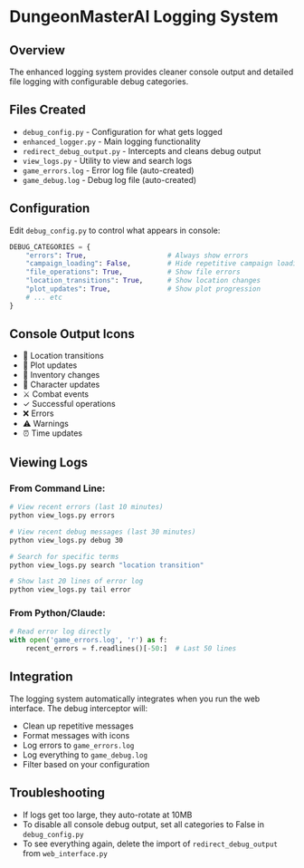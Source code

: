 # DungeonMasterAI Logging System

## Overview
The enhanced logging system provides cleaner console output and detailed file logging with configurable debug categories.

## Files Created
- `debug_config.py` - Configuration for what gets logged
- `enhanced_logger.py` - Main logging functionality
- `redirect_debug_output.py` - Intercepts and cleans debug output
- `view_logs.py` - Utility to view and search logs
- `game_errors.log` - Error log file (auto-created)
- `game_debug.log` - Debug log file (auto-created)

## Configuration
Edit `debug_config.py` to control what appears in console:

```python
DEBUG_CATEGORIES = {
    "errors": True,                    # Always show errors
    "campaign_loading": False,         # Hide repetitive campaign loading messages
    "file_operations": True,           # Show file errors
    "location_transitions": True,      # Show location changes
    "plot_updates": True,              # Show plot progression
    # ... etc
}
```

## Console Output Icons
- 📍 Location transitions
- 📖 Plot updates  
- 🎒 Inventory changes
- 👤 Character updates
- ⚔️ Combat events
- ✓ Successful operations
- ❌ Errors
- ⚠️ Warnings
- ⏰ Time updates

## Viewing Logs

### From Command Line:
```bash
# View recent errors (last 10 minutes)
python view_logs.py errors

# View recent debug messages (last 30 minutes)
python view_logs.py debug 30

# Search for specific terms
python view_logs.py search "location transition"

# Show last 20 lines of error log
python view_logs.py tail error
```

### From Python/Claude:
```python
# Read error log directly
with open('game_errors.log', 'r') as f:
    recent_errors = f.readlines()[-50:]  # Last 50 lines
```

## Integration
The logging system automatically integrates when you run the web interface. The debug interceptor will:
- Clean up repetitive messages
- Format messages with icons
- Log errors to `game_errors.log`
- Log everything to `game_debug.log`
- Filter based on your configuration

## Troubleshooting
- If logs get too large, they auto-rotate at 10MB
- To disable all console debug output, set all categories to False in `debug_config.py`
- To see everything again, delete the import of `redirect_debug_output` from `web_interface.py`